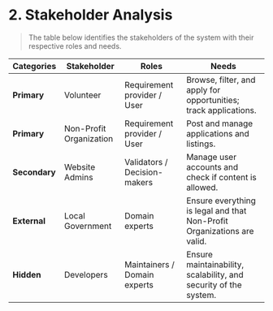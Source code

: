 
# 2. Stakeholder Analysis 

> The table below identifies the stakeholders of the system with their respective roles and needs. 


| Categories | Stakeholder           | Roles                         | Needs                                                                 |
|-------------|----------------------|--------------------------------|-----------------------------------------------------------------------|
| **Primary** | Volunteer             | Requirement provider / User    | Browse, filter, and apply for opportunities; track applications.      |
| **Primary** | Non-Profit Organization | Requirement provider / User | Post and manage applications and listings.                            |
| **Secondary** | Website Admins       | Validators / Decision-makers   | Manage user accounts and check if content is allowed.                 |
| **External** | Local Government     | Domain experts                 | Ensure everything is legal and that Non-Profit Organizations are valid. |
| **Hidden** | Developers            | Maintainers / Domain experts   | Ensure maintainability, scalability, and security of the system.      |
